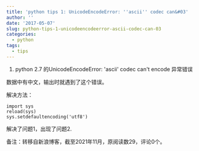 ```yaml
---
title: 'python tips 1: UnicodeEncodeError: ''ascii'' codec can&#03'
author: ''
date: '2017-05-07'
slug: python-tips-1-unicodeencodeerror-ascii-codec-can-03
categories:
  - python
tags:
  - tips
---
```


1. python 2.7 的UnicodeEncodeError: 'ascii' codec can't encode 异常错误

数据中有中文，输出时就遇到了这个错误。

解决方法：
```{python}
import sys
reload(sys)
sys.setdefaultencoding('utf8')
```

解决了问题1，出现了问题2.


备注：转移自新浪博客，截至2021年11月，原阅读数29，评论0个。